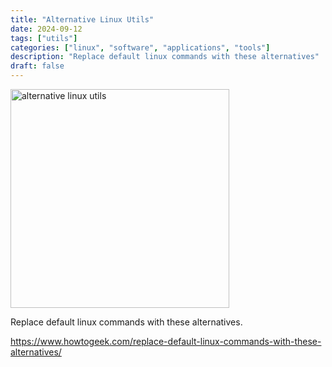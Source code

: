 ```yaml
---
title: "Alternative Linux Utils"
date: 2024-09-12
tags: ["utils"]
categories: ["linux", "software", "applications", "tools"]
description: "Replace default linux commands with these alternatives"
draft: false
---
```


<img src="https://static1.howtogeekimages.com/wordpress/wp-content/uploads/2024/08/a-linux-terminal-with-some-commands.jpg" alt="alternative linux utils" width="350" height="350">

Replace default linux commands with these alternatives.

https://www.howtogeek.com/replace-default-linux-commands-with-these-alternatives/
